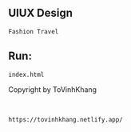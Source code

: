 ## UIUX Design
``
Fashion
Travel
``

## Run:
``
index.html
``

Copyright by ToVinhKhang

<br/>

``
https://tovinhkhang.netlify.app/
``
